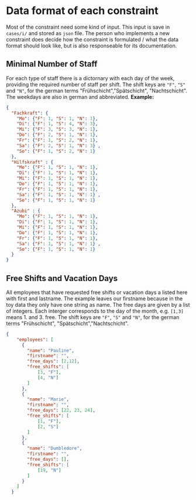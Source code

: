 # Data format of each constraint
Most of the constraint need some kind of input. This input is save in `cases/i/`
and stored as `json` file.
The person who implements a new constraint does decide how the constraint
is formulated / what the data format should look like, but is also
responseable for its documentation.

## Minimal Number of Staff
For each type of staff there is a dictornary with each day of the week, providing the required number of staff per shift. The shift keys are `"F"`, `"S"` and `"N"`, for the german terms "Frühschicht","Spätschicht", "Nachtschicht".
The weekdays are also in german and abbreviated.
**Example:**
```json
{
  "Fachkraft": {
    "Mo": {"F": 1, "S": 1, "N": 1},
    "Di": {"F": 1, "S": 4, "N": 3},
    "Mi": {"F": 3, "S": 3, "N": 1},
    "Do": {"F": 2, "S": 1, "N": 1},
    "Fr": {"F": 1, "S": 2, "N": 1},
    "Sa": {"F": 2, "S": 1, "N": 3} ,
    "So": {"F": 1, "S": 2, "N": 1}
  },
  "Hilfskraft" : {
    "Mo": {"F": 1, "S": 1, "N": 1},
    "Di": {"F": 1, "S": 1, "N": 1},
    "Mi": {"F": 1, "S": 1, "N": 1},
    "Do": {"F": 1, "S": 1, "N": 1},
    "Fr": {"F": 1, "S": 1, "N": 1},
    "Sa": {"F": 1, "S": 1, "N": 1} ,
    "So": {"F": 1, "S": 1, "N": 1}
  },
  "Azubi" : {
    "Mo": {"F": 1, "S": 1, "N": 1},
    "Di": {"F": 1, "S": 1, "N": 1},
    "Mi": {"F": 1, "S": 1, "N": 1},
    "Do": {"F": 1, "S": 1, "N": 1},
    "Fr": {"F": 1, "S": 1, "N": 1},
    "Sa": {"F": 1, "S": 1, "N": 1} ,
    "So": {"F": 1, "S": 1, "N": 1}
  }
}
```

## Free Shifts and Vacation Days
All employees that have requested free shifts or vacation days a listed here with
first and lastname. The example leaves our firstname because in the toy data
they only have one string as name.
The free days are given by a list of integers. Each interger corresponds to the day
of the month, e.g. `[1,3]` means 1. and 3. free.
The shift keys are `"F"`, `"S"` and `"N"`, for the german terms "Frühschicht", "Spätschicht","Nachtschicht".
```json
{
    "employees": [
      {
        "name": "Pauline",
        "firstname": "",
        "free_days": [2,12],
        "free_shifts": [
            [3, "F"],
            [4, "N"]
        ]
      },
      {
        "name": "Marie",
        "firstname": "",
        "free_days": [22, 23, 24],
        "free_shifts": [
            [1, "F"],
            [2, "S"]
        ]
      },
      {
        "name": "Dumbledore",
        "firstname": "",
        "free_days": [],
        "free_shifts": [
            [19, "N"]
        ]
      }
    ]
  }
```
